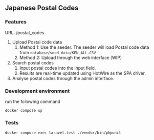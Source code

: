 ## Japanese Postal Codes

### Features

URL: /postal_codes

1. Upload Postal code data
    1. Method 1: Use the seeder. The seeder will load Postal code data from `database/seed_data/KEN_ALL.CSV`
    2. Method 2: Upload through the web interface (WIP)
2. Search postal codes
    1. Input postal codes into the input field.
    2. Results are real-time updated using HotWire as the SPA driver.
3. Analyse postal codes through the admin interface.


### Development environment

run the following command
```
docker compose up
```

### Tests

```
docker compose exec laravel.test ./vendor/bin/phpunit
```
